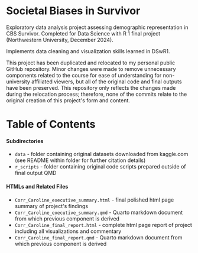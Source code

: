 # Societal Biases in Survivor

Exploratory data analysis project assessing demographic representation in CBS Survivor. Completed for Data Science with R 1 final project (Northwestern University, December 2024).

Implements data cleaning and visualization skills learned in DSwR1.

This project has been duplicated and relocated to my personal public GitHub repository. Minor changes were made to remove unnecessary components related to the course for ease of understanding for non-university affiliated viewers, but all of the original code and final outputs have been preserved. This repository only reflects the changes made during the relocation process; therefore, none of the commits relate to the original creation of this project's form and content.

# Table of Contents

#### Subdirectories

-   `data` - folder containing original datasets downloaded from kaggle.com (see README within folder for further citation details)
-   `r_scripts` - folder containing original code scripts prepared outside of final output QMD

#### HTMLs and Related Files

-   `Corr_Caroline_executive_summary.html` - final polished html page summary of project's findings
-   `Corr_Caroline_executive_summary.qmd` - Quarto markdown document from which previous component is derived
-   `Corr_Caroline_final_report.html` - complete html page report of project including all visualizations and commentary
-   `Corr_Caroline_final_report.qmd` - Quarto markdown document from which previous component is derived
